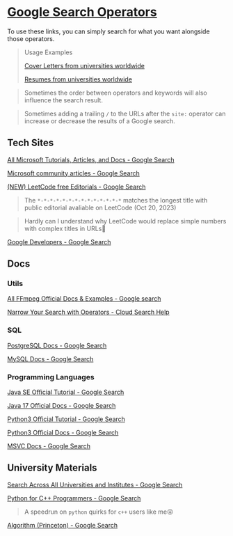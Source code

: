 # [Google Search Operators](https://support.google.com/cloudsearch/answer/6172299#zippy=%2Ccloud-search-operators)

To use these links, you can simply search for what you want alongside those operators.

> Usage Examples
>
> [Cover Letters from universities worldwide](https://www.google.com/search?q=site%3Aedu+OR+site%3Aedu.*+OR+site%3Aac+OR+site%3Aac.*+cover+letter+filetype%3A%28docx+OR+pdf+OR+html%29)
>
> [Resumes from universities worldwide](https://www.google.com/search?q=site%3Aedu+OR+site%3Aedu.*+OR+site%3Aac+OR+site%3Aac.*+resume+filetype%3A%28docx+OR+pdf+OR+html%29)

> Sometimes the order between operators and keywords will also influence the search result.

> Sometimes adding a trailing `/` to the URLs after the `site:` operator can increase or decrease the results of a Google search.

## Tech Sites

[All Microsoft Tutorials, Articles, and Docs - Google Search](https://www.google.com/search?q=site%3Amicrosoft.com%0D%0A-site%3Alearn.microsoft.com%2F*-*%2Fanswers%2Fquestions%2F+%0D%0A-site%3Aanswers.microsoft.com%2F*-*%2F*%2Fforum%2F%0D%0A-site%3Atechcommunity.microsoft.com%2F+%0D%0A-site%3Acommunity.fabric.microsoft.com%2F)

[Microsoft community articles - Google Search](https://www.google.com/search?q=%22Forum+Article+Info%22+site%3Amicrosoft.com)

[(NEW) LeetCode free Editorials - Google Search](https://www.google.com/search?q=site%3Aleetcode.com%2Fproblems%2F*%2Feditorial%2F+OR%0D%0Asite%3Aleetcode.com%2Fproblems%2F*-*%2Feditorial%2F+OR%0D%0Asite%3Aleetcode.com%2Fproblems%2F*-*-*%2Feditorial%2F+OR%0D%0Asite%3Aleetcode.com%2Fproblems%2F*-*-*-*%2Feditorial%2F+OR%0D%0Asite%3Aleetcode.com%2Fproblems%2F*-*-*-*-*%2Feditorial%2F+OR%0D%0Asite%3Aleetcode.com%2Fproblems%2F*-*-*-*-*-*%2Feditorial%2F+OR%0D%0Asite%3Aleetcode.com%2Fproblems%2F*-*-*-*-*-*-*%2Feditorial%2F+OR%0D%0Asite%3Aleetcode.com%2Fproblems%2F*-*-*-*-*-*-*-*%2Feditorial%2F+OR%0D%0Asite%3Aleetcode.com%2Fproblems%2F*-*-*-*-*-*-*-*-*%2Feditorial%2F+OR%0D%0Asite%3Aleetcode.com%2Fproblems%2F*-*-*-*-*-*-*-*-*-*%2Feditorial%2F+OR%0D%0Asite%3Aleetcode.com%2Fproblems%2F*-*-*-*-*-*-*-*-*-*-*%2Feditorial%2F+OR%0D%0Asite%3Aleetcode.com%2Fproblems%2F*-*-*-*-*-*-*-*-*-*-*-*%2Feditorial%2F+OR%0D%0Asite%3Aleetcode.com%2Fproblems%2F*-*-*-*-*-*-*-*-*-*-*-*-*%2Feditorial%2F+OR%0D%0Asite%3Aleetcode.com%2Fproblems%2F*-*-*-*-*-*-*-*-*-*-*-*-*-*%2Feditorial%2F)
> The `*-*-*-*-*-*-*-*-*-*-*-*-*-*` matches the longest title with public editorial avaliable on LeetCode (Oct 20, 2023)

> Hardly can I understand why LeetCode would replace simple numbers with complex titles in URLs🤔
<!-- [(old) LeetCode free Editorials - Google Search](https://www.google.com/search?q=site%3Aleetcode.com%2Fproblems%2F*%2Feditorial) -->

[Google Developers - Google Search](https://www.google.com/search?q=site%3Adevelopers.google.com)

## Docs

### Utils

[All FFmpeg Official Docs & Examples - Google search](https://www.google.com/search?q=site%3Affmpeg.org+-site%3Affmpeg.org%2Fpipermail+-site%3Atrac.ffmpeg.org%2Fticket+-site%3Atrac.ffmpeg.org%2Ftags+-site%3Apatchwork.ffmpeg.org%2Fpatch)

[Narrow Your Search with Operators - Cloud Search Help](https://support.google.com/cloudsearch/answer/6172299#zippy=%2Ccloud-search-operators)

### SQL

[PostgreSQL Docs - Google Search](https://www.google.com/search?q=site%3Apostgresql.org%2Fdocs%2Fcurrent%2F)

[MySQL Docs - Google Search](https://www.google.com/search?q=site%3Adev.mysql.com%2Fdoc%2Frefman%2F8.0%2Fen%2F)

### Programming Languages

[Java SE Official Tutorial - Google Search](https://www.google.com/search?q=site%3A*.oracle.com%2Fjavase%2Ftutorial%2F)

[Java 17 Official Docs - Google Search](https://www.google.com/search?q=site%3A*.oracle.com%2F*%2F*%2F*%2F17%2F)

[Python3 Official Tutorial - Google Search](https://www.google.com/search?q=site%3Adocs.python.org%2F3%2Ftutorial%2F)

[Python3 Official Docs - Google Search](https://www.google.com/search?q=site%3Adocs.python.org%2F)

[MSVC Docs - Google Search](https://www.google.com/search?q=site%3Alearn.microsoft.com%2Fen-us%2Fcpp%2F)

## University Materials

[Search Across All Universities and Institutes  - Google Search](https://www.google.com/search?q=site%3Aedu+OR+site%3Aedu.*+OR+site%3Aac+OR+site%3Aac.*)

[Python for C++ Programmers - Google Search](https://www.google.com/search?q=site%3Apython.pages.doc.ic.ac.uk%2F)

> A speedrun on `python` quirks for `c++` users like me😜

[Algorithm (Princeton) - Google Search](https://www.google.com/search?q=site%3Aalgs4.cs.princeton.edu%2F)

